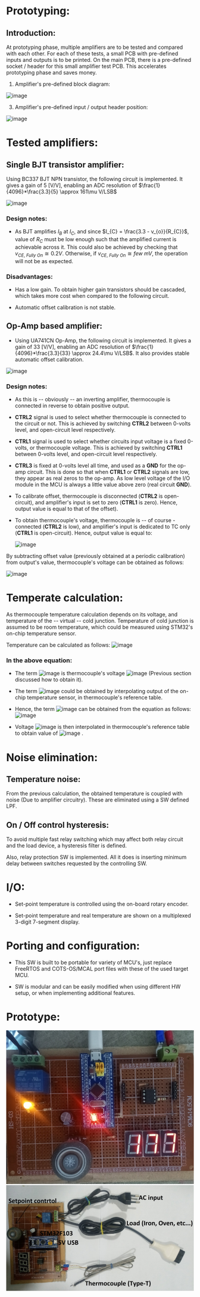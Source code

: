 # Prototyping:

## Introduction:

At prototyping phase, multiple amplifiers are to be tested and compared
with each other. For each of these tests, a small PCB with pre-defined
inputs and outputs is to be printed. On the main PCB, there is a
pre-defined socket / header for this small amplifier test PCB. This
accelerates prototyping phase and saves money.

1.  Amplifier's pre-defined block diagram:
 
   ![image](https://github.com/AliEmad2002/Temperature-control/assets/99054912/95e95426-62af-4128-9db6-a1842bb5dd44)


3.  Amplifier's pre-defined input / output header position:

![image](https://github.com/AliEmad2002/Temperature-control/assets/99054912/0eabcd61-d681-4fa6-add0-235504eaeda4)


# Tested amplifiers:

##  Single BJT transistor amplifier:

Using BC337 BJT NPN transistor, the following circuit is implemented. It
gives a gain of 5 \[V/V\], enabling an ADC resolution of
$\frac{1}{4096}*\frac{3.3}{5} \approx 161\mu V/LSB$

![image](https://github.com/AliEmad2002/Temperature-control/assets/99054912/c9e80349-e4bf-482d-a522-7b8057c19882)


### Design notes:

-   As BJT amplifies $I_{B}$ at $I_{C}$, and since
    $I_{C} = \frac{3.3 - v_{o}}{R_{C}}$, value of $R_{C}$ must be low
    enough such that the amplified current is achievable across it. This
    could also be achieved by checking that
    $v_{CE,\ Fully\ On} \cong 0.2V$. Otherwise, if
    $v_{CE,\ Fully\ On} \cong few\ mV$, the operation will not be as
    expected.

### Disadvantages:

-   Has a low gain. To obtain higher gain transistors should be
    cascaded, which takes more cost when compared to the following
    circuit.

-   Automatic offset calibration is not stable.

## Op-Amp based amplifier:

-   Using UA741CN Op-Amp, the following circuit is implemented. It gives
    a gain of 33 \[V/V\], enabling an ADC resolution of
    $\frac{1}{4096}*\frac{3.3}{33} \approx 24.4\mu V/LSB$. It also
    provides stable automatic offset calibration.

![image](https://github.com/AliEmad2002/Temperature-control/assets/99054912/7e8926f5-78db-4b62-bcbf-2a3ff68d7047)


### Design notes:

-   As this is -- obviously -- an inverting amplifier, thermocouple is
    connected in reverse to obtain positive output.

-   **CTRL2** signal is used to select whether thermocouple is connected
    to the circuit or not. This is achieved by switching **CTRL2**
    between 0-volts level, and open-circuit level respectively.

-   **CTRL1** signal is used to select whether circuits input voltage is
    a fixed 0-volts, or thermocouple voltage. This is achieved by
    switching **CTRL1** between 0-volts level, and open-circuit level
    respectively.

-   **CTRL3** is fixed at 0-volts level all time, and used as a **GND**
    for the op-amp circuit. This is done so that when **CTRL1** or
    **CTRL2** signals are low, they appear as real zeros to the op-amp.
    As low level voltage of the I/O module in the MCU is always a little
    value above zero (real circuit **GND**).

-   To calibrate offset, thermocouple is disconnected (**CTRL2** is
    open-circuit), and amplifier's input is set to zero (**CTRL1** is
    zero). Hence, output value is equal to that of the offset).

-   To obtain thermocouple's voltage, thermocouple is -- of course -
    connected (**CTRL2** is low), and amplifier's input is dedicated to
    TC only (**CTRL1** is open-circuit). Hence, output value is equal
    to:

    ![image](https://github.com/AliEmad2002/Temperature-control/assets/99054912/5a5d7dec-b789-4011-b81c-bc7fd8c2eb34)

 By subtracting offset value (previously obtained at a periodic
 calibration) from output's value, thermocouple's voltage can be
 obtained as follows:
 
 ![image](https://github.com/AliEmad2002/Temperature-control/assets/99054912/8116687f-bcb0-440d-9efe-1180ad474d54)


# Temperate calculation:

As thermocouple temperature calculation depends on its voltage, and
temperature of the -- virtual -- cold junction. Temperature of cold
junction is assumed to be room temperature, which could be measured
using STM32's on-chip temperature sensor.

Temperature can be calculated as follows:
![image](https://github.com/AliEmad2002/Temperature-control/assets/99054912/fbe1d865-a0d8-4501-9de6-a61312b0ef69)

### In the above equation:
-   The term ![image](https://github.com/AliEmad2002/Temperature-control/assets/99054912/161006cf-5436-459a-af28-b2df7b0c0822)
 is
    thermocouple's voltage ![image](https://github.com/AliEmad2002/Temperature-control/assets/99054912/98d090fb-3098-4509-9f8b-17cd467ff7ae)
 (Previous section
    discussed how to obtain it).

-   The term ![image](https://github.com/AliEmad2002/Temperature-control/assets/99054912/fb8a0fff-e5ae-4892-8ddd-256bf0fe3618)
could be obtained by interpolating output of the on-chip temperature
    sensor, in thermocouple's reference table.

-   Hence, the term ![image](https://github.com/AliEmad2002/Temperature-control/assets/99054912/90473bc6-2727-43f4-952e-d264048aa52e)
 can be obtained from
    the equation as follows:
    ![image](https://github.com/AliEmad2002/Temperature-control/assets/99054912/5adbce2b-f01c-4b96-ae38-c8867901ec4d)


-   Voltage ![image](https://github.com/AliEmad2002/Temperature-control/assets/99054912/5524a1a0-d8ce-4411-b735-7b9675c14b82)
 is then interpolated in
    thermocouple's reference table to obtain value of ![image](https://github.com/AliEmad2002/Temperature-control/assets/99054912/40c81605-2ee4-4bcd-af6f-93cfb6206087)
.

# Noise elimination:

## Temperature noise:

From the previous calculation, the obtained temperature is coupled with
noise (Due to amplifier circuitry). These are eliminated using a SW
defined LPF.

## On / Off control hysteresis:

To avoid multiple fast relay switching which may affect both relay
circuit and the load device, a hysteresis filter is defined.

Also, relay protection SW is implemented. All it does is inserting
minimum delay between switches requested by the controlling SW.

# I/O:

-   Set-point temperature is controlled using the on-board rotary
    encoder.

-   Set-point temperature and real temperature are shown on a
    multiplexed 3-digit 7-segment display.

# Porting and configuration:

-   This SW is built to be portable for variety of MCU's, just replace
    FreeRTOS and COTS-OS/MCAL port files with these of the used target
    MCU.

-   SW is modular and can be easily modified when using different HW
    setup, or when implementing additional features.

# Prototype:
  ![image](https://github.com/AliEmad2002/Temperature-control/blob/main/Media/1.jpg)
  ![image](https://github.com/AliEmad2002/Temperature-control/blob/main/Media/2.jpg)
